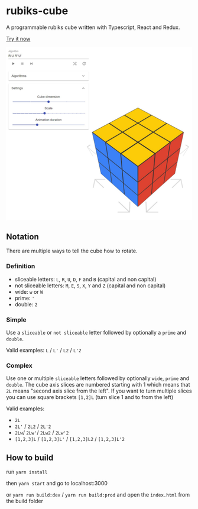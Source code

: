 # rubiks-cube

A programmable rubiks cube written with Typescript, React and Redux.

[Try it now](https://seiichi-yahiro.github.io/rubiks-cube/)

![Rubiks-Cube](./example.jpg)

## Notation

There are multiple ways to tell the cube how to rotate.

### Definition

-   sliceable letters: `L`, `R`, `U`, `D`, `F` and `B` (capital and non capital)
-   not sliceable letters: `M`, `E`, `S`, `X`, `Y` and `Z` (capital and non capital)
-   wide: `w` or `W`
-   prime: `'`
-   double: `2`

### Simple

Use a `sliceable` or `not sliceable` letter followed by optionally a `prime` and `double`.

Valid examples: `L` / `L'` / `L2` / `L'2`

### Complex

Use one or multiple `sliceable` letters followed by optionally `wide`, `prime` and `double`.
The cube axis slices are numbered starting with 1 which means that `2L` means "second axis slice from the left".
If you want to turn multiple slices you can use square brackets `[1,2]L` (turn slice 1 and to from the left)

Valid examples:

-   `2L`
-   `2L'` / `2L2` / `2L'2`
-   `2Lw`/ `2Lw'`/ `2Lw2` / `2Lw'2`
-   `[1,2,3]L` / `[1,2,3]L'` / `[1,2,3]L2` / `[1,2,3]L'2`

## How to build

run `yarn install`

then `yarn start` and go to localhost:3000

or `yarn run build:dev` / `yarn run build:prod` and open the `index.html` from the build folder
